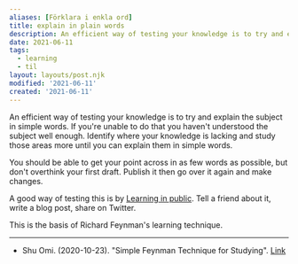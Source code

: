 ```yaml
---
aliases: [Förklara i enkla ord]
title: explain in plain words
description: An efficient way of testing your knowledge is to try and explain the subject in simple words
date: 2021-06-11
tags:
  - learning
  - til
layout: layouts/post.njk
modified: '2021-06-11'
created: '2021-06-11'
---
```


An efficient way of testing your knowledge is to try and explain the subject in simple words. If you're unable to do that you haven't understood the subject well enough. Identify where your knowledge is lacking and study those areas more until you can explain them in simple words.

You should be able to get your point across in as few words as possible, but don't overthink your first draft. Publish it then go over it again and make changes.

A good way of testing this is by [Learning in public](/posts/learning-in-public). Tell a friend about it, write a blog post, share on Twitter.

This is the basis of Richard Feynman's learning technique.

---

- Shu Omi. (2020-10-23). "Simple Feynman Technique for Studying". [Link](https://www.youtube.com/watch?v=GL6Z1DTJ-LQ)
